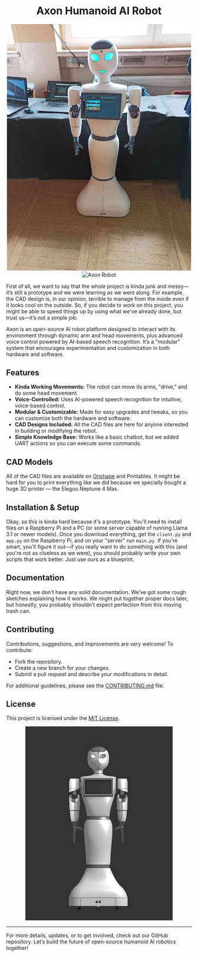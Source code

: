 <div align="center">
  <h1>Axon Humanoid AI Robot</h1>
  <img src="/.github/1.jpg" alt="Axon Robot" width="500"/>
  <img src="/.github/axongif1.gif" alt="Axon Robot" width="500"/>
</div>

First of all, we want to say that the whole project is kinda junk and messy—it’s still a prototype and we were learning as we went along. For example, the CAD design is, in our opinion, terrible to manage from the inside even if it looks cool on the outside. So, if you decide to work on this project, you might be able to speed things up by using what we've already done, but trust us—it’s not a simple job.

Axon is an open-source AI robot platform designed to interact with its environment through dynamic arm and head movements, plus advanced voice control powered by AI-based speech recognition. It’s a "modular" system that encourages experimentation and customization in both hardware and software.

## Features

- **Kinda Working Movements:** The robot can move its arms, "drive," and do some head movement.
- **Voice-Controlled:** Uses AI-powered speech recognition for intuitive, voice-based control.
- **Modular & Customizable:** Made for easy upgrades and tweaks, so you can customize both the hardware and software.
- **CAD Designs Included:** All the CAD files are here for anyone interested in building or modifying the robot.
- **Simple Knowledge Base:** Works like a basic chatbot, but we added UART actions so you can execute some commands.

## CAD Models

All of the CAD files are available on [Onshape](https://www.onshape.com) and Printables. It might be hard for you to print everything like we did because we specially bought a huge 3D printer — the Elegoo Neptune 4 Max.

## Installation & Setup

Okay, so this is kinda hard because it's a prototype. You’ll need to install files on a Raspberry Pi and a PC (or some server capable of running Llama 3.1 or newer models). Once you download everything, get the `client.py` and `app.py` on the Raspberry Pi, and on your "server" run `main.py`. If you're smart, you'll figure it out—if you really want to do something with this (and you're not as clueless as we were), you should probably write your own scripts that work better. Just use ours as a blueprint.

## Documentation

Right now, we don't have any solid documentation. We’ve got some rough sketches explaining how it works. We might put together proper docs later, but honestly, you probably shouldn’t expect perfection from this moving trash can.

## Contributing

Contributions, suggestions, and improvements are very welcome! To contribute:

- Fork the repository.
- Create a new branch for your changes.
- Submit a pull request and describe your modifications in detail.

For additional guidelines, please see the [CONTRIBUTING.md](CONTRIBUTING.md) file.

## License

This project is licensed under the [MIT License](LICENSE).

<div align="center">
  <img src="/.github/2.jpg" alt="Axon CAD Design" width="400"/>
</div>

---

For more details, updates, or to get involved, check out our GitHub repository. Let’s build the future of open-source humanoid AI robotics together!
